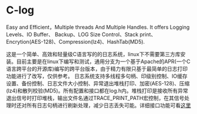 # C-log
   Easy and Efficient，Multiple threads And Multiple Handles.
   It offers Logging Levels、IO Buffer、 Backup、LOG Size Control、Stack print、Encrytion(AES-128)、Compression(lz4)、HashTab(MD5).
   
   这是一个简单、高效和轻量级C语言写的的日志系统，linux下不需要第三方库安装。目前主要是在linux下编写和测试，通用分支为一个基于Apache的APR(一个C语言跨平台的开源库)编写的跨平台版本，由于精力有限只基于最简单的日志打印功能进行了改写，仅供参考。
   日志系统支持多线程多句柄、印级别控制、IO缓存设置、备份控制、日志文件大小控制、异常退出堆栈打印、加密(AES-128)、压缩(lz4)和散列校验(MD5)。所有配置和接口都在log.h内。堆栈打印是接收所有异常退出信号时打印堆栈，输出文件名通过TRACE_PRINT_PATH宏控制，在其信号处理时还对所有日志句柄进行刷新处理，减少日志丢失可能。详细接口功能可看[这里](https://www.cnblogs.com/prophet-ss/p/8025825.html)
